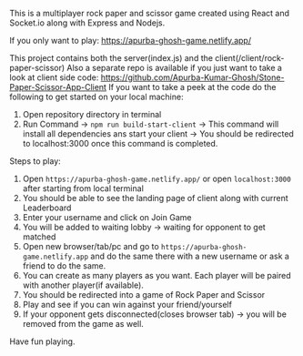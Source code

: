 This is a multiplayer rock paper and scissor game created using React and Socket.io along with Express and Nodejs.

If you only want to play: https://apurba-ghosh-game.netlify.app/

This project contains both the server(index.js) and the client(/client/rock-paper-scissor)
Also a separate repo is available if you just want to take a look at client side code: https://github.com/Apurba-Kumar-Ghosh/Stone-Paper-Scissor-App-Client
If you want to take a peek at the code do the following to get started on your local machine:
1. Open repository directory in terminal
2. Run Command -> `npm run build-start-client` -> This command will install all dependencies ans start your client -> You should be redirected to localhost:3000 once this command is completed.

Steps to play:
1. Open `https://apurba-ghosh-game.netlify.app/` or open `localhost:3000` after starting from local terminal
2. You should be able to see the landing page of client along with current Leaderboard
3. Enter your username and click on Join Game
4. You will be added to waiting lobby -> waiting for opponent to get matched
5. Open new browser/tab/pc and go to `https://apurba-ghosh-game.netlify.app` and do the same there with a new username or ask a friend to do the same.
6. You can create as many players as you want. Each player will be paired with another player(if available).
7. You should be redirected into a game of Rock Paper and Scissor
8. Play and see if you can win against your friend/yourself
9. If your opponent gets disconnected(closes browser tab) -> you will be removed from the game as well.

Have fun playing.
